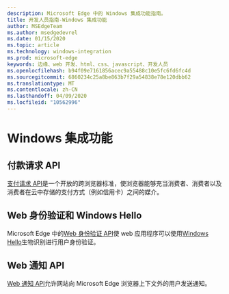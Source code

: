 ```yaml
---
description: Microsoft Edge 中的 Windows 集成功能指南。
title: 开发人员指南-Windows 集成功能
author: MSEdgeTeam
ms.author: msedgedevrel
ms.date: 01/15/2020
ms.topic: article
ms.technology: windows-integration
ms.prod: microsoft-edge
keywords: 边缘、web 开发、html、css、javascript、开发人员
ms.openlocfilehash: b94f09e7161856acec9a55488c10e5fc6fd6fc4d
ms.sourcegitcommit: 6860234c25a8be863b7f29a54838e78e120dbb62
ms.translationtype: MT
ms.contentlocale: zh-CN
ms.lasthandoff: 04/09/2020
ms.locfileid: "10562996"
---
```

# Windows 集成功能

## 付款请求 API
[支付请求 API](./windows-integration/Payment-Request-API.md)是一个开放的跨浏览器标准，使浏览器能够充当消费者、消费者以及消费者在云中存储的支付方式（例如信用卡）之间的媒介。

## Web 身份验证和 Windows Hello
Microsoft Edge 中的[Web 身份验证 API](./windows-integration/web-authentication.md)使 web 应用程序可以使用[Windows Hello](https://go.microsoft.com/fwlink/p/?LinkID=624961)生物识别进行用户身份验证。

## Web 通知 API
[Web 通知 API](./windows-integration/web-Notifications-API.md)允许网站向 Microsoft Edge 浏览器上下文外的用户发送通知。
